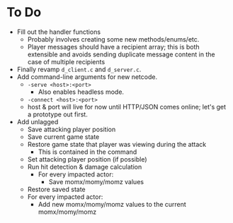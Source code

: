 # To Do

  - Fill out the handler functions
    - Probably involves creating some new methods/enums/etc.
    - Player messages should have a recipient array; this is both extensible
      and avoids sending duplicate message content in the case of multiple
      recipients
  - Finally revamp `d_client.c` and `d_server.c`.
  - Add command-line arguments for new netcode.
    - `-serve <host>:<port>`
      - Also enables headless mode.
    - `-connect <host>:<port>`
    - host & port will live for now until HTTP/JSON comes online; let's get a
      prototype out first.
  - Add unlagged
    - Save attacking player position
    - Save current game state
    - Restore game state that player was viewing during the attack
      - This is contained in the command
    - Set attacking player position (if possible)
    - Run hit detection & damage calculation
      - For every impacted actor:
        - Save momx/momy/momz values
    - Restore saved state
    - For every impacted actor:
      - Add new momx/momy/momz values to the current momx/momy/momz

